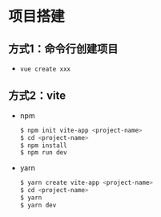 # 项目搭建

## 方式1：命令行创建项目

*   `vue create xxx`

## 方式2：vite

*   npm

    ```bash
    $ npm init vite-app <project-name>
    $ cd <project-name>
    $ npm install
    $ npm run dev
    ```

*   yarn

    ```bash
    $ yarn create vite-app <project-name>
    $ cd <project-name>
    $ yarn
    $ yarn dev
    ```
